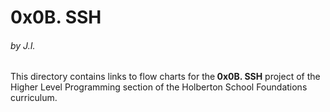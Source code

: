<h1>0x0B. SSH</h1>
<h6>by J.I.</h6>

This directory contains links to flow charts for the<strong> 0x0B. SSH</strong> project of the Higher Level Programming section of the Holberton School Foundations curriculum.
